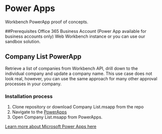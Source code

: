# Power Apps
Workbench PowerApp proof of concepts.

##Prerequisites
Office 365 Business Account (Power App available for business accounts only)
Web Workbench instance or you can use our sandbox solution.

## Company List PowerApp
Retrieve a list of companies from Workbench API, drill down to the individual company and update a company name. 
This use case does not look real, however, you can use the same approach for many other approval processes in your company.

### Installation process
1. Clone repository or download Company List.msapp from the repo
2. Navigate to the [PowerApps](https://powerapps.microsoft.com/)  
3. Open Company List.msapp from PowerApps.

[Learn more about Microsoft Power Apps here](https://powerapps.microsoft.com/en-us)
